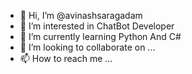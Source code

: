 - 👋 Hi, I’m @avinashsaragadam
- 👀 I’m interested in ChatBot Developer
- 🌱 I’m currently learning Python And C#
- 💞️ I’m looking to collaborate on ...
- 📫 How to reach me ...

<!---
avinashsaragadam/avinashsaragadam is a ✨ special ✨ repository because its `README.md` (this file) appears on your GitHub profile.
You can click the Preview link to take a look at your changes.
--->

